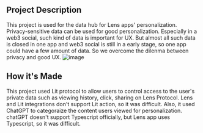 ## Project Description
This project is used for the data hub for Lens apps' personalization. Privacy-sensitive data can be used for good personalization. Especially in a web3 social, such kind of data is important for UX. But almost all such data is closed in one app and web3 social is still in a early stage, so one app could have a few amount of data. So we overcome the dilenma between privacy and good UX.
![image](https://github.com/zkyuki/AQAprotocol/assets/94015005/441050fc-5a95-4c51-afe4-1ed261cb686d)


## How it's Made
This project used Lit protocol to allow users to control access to the user's private data such as viewing history, click, sharing on Lens Protocol. Lens and Lit integrations don't support Lit action, so it was difficult. Also, it used ChatGPT to categoraize the content users viewed for personalization. chatGPT doesn't support Typescript officially, but Lens app uses Typescript, so it was difficult.

